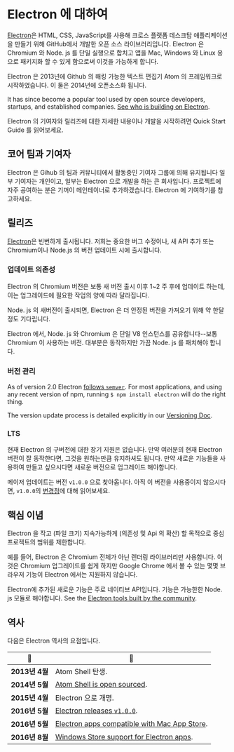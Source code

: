 # Electron 에 대하여

[Electron](https://electronjs.org)은 HTML, CSS, JavaScript를 사용해 크로스 플랫폼 데스크탑 애플리케이션을 만들기 위해 GitHub에서 개발한 오픈 소스 라이브러리입니다. Electron 은 Chromium 와 Node. js 를 단일 실행으로 합치고 앱을 Mac, Windows 와 Linux 용으로 패키지화 할 수 있게 함으로써 이것을 가능하게 합니다.

Electron 은 2013년에 Github 의 해킹 가능한 텍스트 편집기 Atom 의 프레임워크로 시작하였습니다. 이 둘은 2014년에 오픈소스화 됩니다.

It has since become a popular tool used by open source developers, startups, and established companies. [See who is building on Electron](https://electronjs.org/apps).

Electron 의 기여자와 릴리즈에 대한 자세한 내용이나 개발을 시작하려면 Quick Start Guide 를 읽어보세요.

## 코어 팀과 기여자 

Electron 은 Gihub 의 팀과 커뮤니티에서 활동중인 기여자 그룹에 의해 유지됩니다 일부 기여자는 개인이고, 일부는 Electron 으로 개발을 하는 큰 회사입니다. 프로젝트에 자주 공여하는 분은 기꺼이 메인테이너로 추가하겠습니다. Electron 에 기여하기를 참고하세요.

## 릴리즈

[Electron](https://github.com/electron/electron/releases)은 빈번하게 출시됩니다. 저희는 중요한 버그 수정이나, 새 API 추가 또는 Chromium이나 Node.js 의 버전 업데이트 시에 출시합니다.

### 업데이트 의존성

Electron 의 Chromium 버전은 보통 새 버전 출시 이후 1~2 주 후에 업데이트 하는데, 이는 업그레이드에 필요한 작업의 양에 따라 달라집니다.

Node. js 의 새버전이 출시되면, Electron 은 더 안정된 버전을 가져오기 위해 약 한달정도 기다립니다.

Electron 에서, Node. js 와 Chromium 은 단일 V8 인스턴스를 공유합니다--보통 Chromium 이 사용하는 버전. 대부분은 동작하지만 가끔 Node. js 를 패치해야 합니다.

### 버전 관리

As of version 2.0 Electron [follows `semver`](https://semver.org). For most applications, and using any recent version of npm, running `$ npm install electron` will do the right thing.

The version update process is detailed explicitly in our [Versioning Doc](electron-versioning.md).

### LTS

현재 Electron 의 구버전에 대한 장기 지원은 없습니다. 만약 여러분의 현재 Electron 버전이 잘 동작한다면, 그것을 원하는만큼 유지하셔도 됩니다. 만약 새로운 기능들을 사용하여 만들고 싶으시다면 새로운 버전으로 업그레이드 해야합니다.

메이저 업데이트는 버전 `v1.0.0` 으로 찾아옵니다. 아직 이 버전을 사용중이지 않으시다면, `v1.0.0`의 [변경점](https://electronjs.org/blog/electron-1-0)에 대해 읽어보세요.

## 핵심 이념

Electron 을 작고 (파일 크기) 지속가능하게 (의존성 및 Api 의 확산) 할 목적으로 중심 프로젝트의 범위를 제한합니다.

예를 들어, Electron 은 Chromium 전체가 아닌 렌더링 라이브러리만 사용합니다. 이것은 Chromium 업그레이드를 쉽게 하지만 Google Chrome 에서 볼 수 있는 몇몇 브라우저 기능이 Electron 에서는 지원하지 않습니다.

Electron에 추가된 새로운 기능은 주로 네이티브 API입니다. 기능은 가능한한 Node. js 모듈로 해야합니다. See the [Electron tools built by the community](https://electronjs.org/community).

## 역사

다음은 Electron 역사의 요점입니다.

| 📆            | 🎉                                                                                           |
| ------------ | ------------------------------------------------------------------------------------------- |
| **2013년 4월** | Atom Shell 탄생.                                                                              |
| **2014년 5월** | [Atom Shell is open sourced](https://blog.atom.io/2014/05/06/atom-is-now-open-source.html). |
| **2015년 4월** | Electron 으로 개명.                                                                             |
| **2016년 5월** | [Electron releases `v1.0.0`](https://electronjs.org/blog/electron-1-0).                     |
| **2016년 5월** | [Electron apps compatible with Mac App Store](mac-app-store-submission-guide.md).           |
| **2016년 8월** | [Windows Store support for Electron apps](windows-store-guide.md).                          |